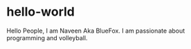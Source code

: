 # hello-world

Hello People,
I am Naveen Aka BlueFox.
I am passionate about programming and volleyball.
